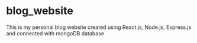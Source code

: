 # blog_website
This is my  personal blog website created using React.js, Node.js, Express.js and connected with mongoDB database
